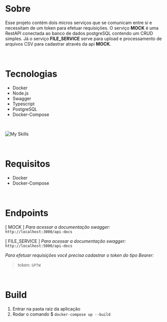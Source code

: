 # Sobre
Esse projeto contém dois micros serviços que se comunicam entre si e necessitam de um token para efetuar requisições.
O serviço **MOCK** é uma RestAPI conectada ao banco de dados postgreSQL contendo um CRUD simples. Já o serviço **FILE_SERVICE** serve para upload e processamento de arquivos CSV para cadastrar através da api **MOCK**.

<br>

# Tecnologias

- Docker
- Node.js
- Swagger
- Typescript
- PostgreSQL
- Docker-Compose

<br>

![My Skills](https://skillicons.dev/icons?i=nodejs,express,ts,jest,postgres,docker)

<br>

# Requisitos
- Docker
- Docker-Compose

<br>

# Endpoints

[ MOCK ] *Para acessar a documentação swagger:*
<br>
`http://localhost:3000/api-docs`
<br>

[ FILE_SERVICE ] *Para acessar a documentação swagger:*
<br>
`http://localhost:5000/api-docs`

*Para efetuar requisições você precisa cadastrar o token do tipo Bearer:*
<br>
>token: `GPTW`

<br>

# Build
1. Entrar na pasta raiz da aplicação
2. Rodar o comando $ `docker-compose up --build`
